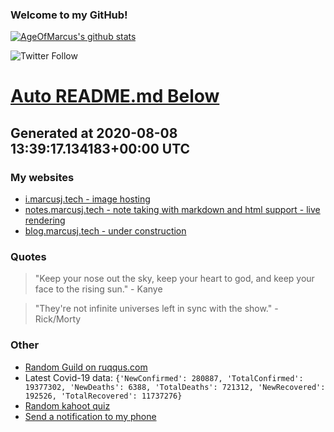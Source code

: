 
### Welcome to my GitHub!

[![AgeOfMarcus's github stats](https://github-readme-stats.vercel.app/api?username=AgeOfMarcus)](https://github.com/anuraghazra/github-readme-stats)

![Twitter Follow](https://img.shields.io/twitter/follow/pwned_by_marcus?style=for-the-badge)

# [Auto README.md Below](https://repl.it/@MarcusWeinberger/auto-git-readme)

## Generated at 2020-08-08 13:39:17.134183+00:00 UTC

### My websites

* [i.marcusj.tech - image hosting](https://i.marcusj.tech)
* [notes.marcusj.tech - note taking with markdown and html support - live rendering](https://notes.marcusj.tech)
* [blog.marcusj.tech - under construction](https://blog.marcusj.tech)

### Quotes

> "Keep your nose out the sky, keep your heart to god, and keep your face to the rising sun." - Kanye

> "They're not infinite universes left in sync with the show." - Rick/Morty

### Other

* [Random Guild on ruqqus.com](https://ruqqus.com/+Polyfidelity)
* Latest Covid-19 data: `{'NewConfirmed': 280887, 'TotalConfirmed': 19377302, 'NewDeaths': 6388, 'TotalDeaths': 721312, 'NewRecovered': 192526, 'TotalRecovered': 11737276}`
* [Random kahoot quiz](https://create.kahoot.it/details/science-lab-safety/15a1d189-9c24-4e42-85dd-7cd60f6841d8)
* [Send a notification to my phone](https://maker.ifttt.com/trigger/notification/with/key/ctSGJtddpYuzo1mT-6gmRa?value1=GitHub)
